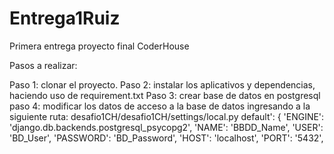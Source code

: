 # Entrega1Ruiz
Primera entrega proyecto final CoderHouse

Pasos a realizar:

Paso 1: clonar el proyecto.
Paso 2: instalar los aplicativos y dependencias, haciendo uso de requirement.txt
Paso 3: crear base de datos en postgresql
paso 4: modificar los datos de acceso a la base de datos ingresando a la siguiente ruta: desafio1CH/desafio1CH/settings/local.py
    default': {
        'ENGINE': 'django.db.backends.postgresql_psycopg2',
        'NAME': 'BBDD_Name',  <!--Colocar el nombre de la base de datos-->
        'USER': 'BD_User', <!--Colocar el nombre del usuario-->
        'PASSWORD': 'BD_Password', <!--Colocar la contraseña elegida-->
        'HOST': 'localhost',
        'PORT': '5432',
